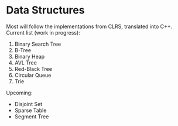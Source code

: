 # Data Structures

Most will follow the implementations from CLRS, translated into C++.
Current list (work in progress):
1. Binary Search Tree
2. B-Tree
3. Binary Heap
4. AVL Tree
5. Red-Black Tree
6. Circular Queue
7. Trie

Upcoming:
- Disjoint Set
- Sparse Table
- Segment Tree